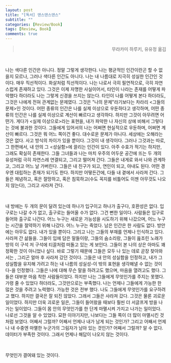 ```yaml
---
layout: post
title: "[독서] 댄스댄스댄스"
subtitle: ""
categories: [Review/Book]
tags: [Review, Book]
comments: true
---
```

>  <p style="text-align:right;"><point>무라카미 하루키, 유유정 옮김</point></p>
​

나는 색다른 인간은 아니다. 정말 그렇게 생각한다. 나는 평균적인 인간이란곤 할 수 없을지 모르나, 그러나 색다른 인간도 아니다. 나는 내 나름대로 지극히 성실한 인간인 것이다. 매우 직선적이다. 화살처럼 직선적이다. 나는 나로서 극히 필연적으로, 극히 자연스럽게 존재하고 있다. 그것은 이제 자명한 사실이어서, 타인이 나라는 존재를 어떻게 파악했다 하더라도 나는 그렇게 신경을 쓰지는 않는다. 타인이 나를 어떻게 본다 하더라도, 그것은 나에게 전혀 관계없는 문제였다. 그것은 "나의 문제"라기보다는 차라리 <그들의 문제>인 것이다. 어떤 종류의 인간은 나를 실제 이상으로 우둔하다고 생각하며, 어떤 종류의 인간은 나를 실제 이상으로 계산이 빠르다고 생각하다. 하지만 그것이 아무려면 어떤가. 게다가 <실제 이상으로>라는 표현을, 내가 파악한 나 자신의 상에 비해서 그렇다는 것에 불과한 것이다. 그들에게 있어서의 나는 어쩌면 현실적으로 우둔하며, 어쩌면 계산이 빠르다. 그것은 뭐 어느 쪽이건 좋다. 대수로운 문제가 아니다. 세상에는 오해라는 것은 없다. 사고 방식의 차이가 있을 뿐이다. 그것이 내 생각이다. 그러나 그것과는 따로, 그 한편에서, 내 안의 그 <성실함>에 끌리는 인간이 있다. 아주 수효가 적기는 하지만, 그래도 확실히 존재한다. 그들 그녀들과 나는 마치 우주의 어두운 공간에 뜨는 두 개의 유성처럼 극히 자연스레 연결되고, 그리고 떨어져 간다. 그들은 내게로 와서 나와 관계하고, 그리고 어느 날 가버린다. 그들은 내 친구가 되고, 연인이 되고, 아내도 된다. 어떤 경우엔 대립하는 존재가 되기도 한다. 하지만 어떻든간에, 다들 내 곁에서 사라져 간다. 그들은 체념하고, 혹은 절망하고, 혹은 침묵하고(수도 꼭지를 비틀어도 이젠 아무것도 나오지 않는다), 그리고 사라져 간다. 

​

내 방에는 두 개의 문이 달려 있는데 하나가 입구이고 하나가 출구다, 호환성은 없다. 입구로는 나갈 수가 없고, 출구로는 들어올 수가 없다. 그건 뻔한 일이다. 사람들은 입구로 들어와 출구로 나간다. 어느 누구는 새로운 가능성을 시도하기 위해 나갔으며, 어느 누구는 시간을 절약하기 위해 나갔다. 어느 누구는 죽었다. 남은 인간은 한 사람도 없다. 방안에는 아무도 없다. 내가 있을 뿐이다. 그리고 나는 그들의 부재를 언제나 인식하고 있다. 사라져 간 삶들을. 그들이 입에 담은 말들이랑, 그들의 숨소리랑, 그들이 읊조린 노래가 방의 이 구석 저 구석에 티끌처럼 떠돌고 있는 게 보인다. 그들이 본 나의 상은 아마도 꽤 정확한 것이 아니었나 싶다. 바로 그렇기 때문에 그들은 모두 나 있는 데로 곧장 찾아와서는 , 그리곤 얼마 후 사라져 갔던 것이다. 그들은 내 안의 성실함을 인정하고, 내가 그 성실함을 유지해 가려고  하는 내 나름의 성실성-이 밖의 표현을 생각해낼 수 없는 것이다-을 인정했다. 그들은 나에 대해 무슨 말을 하려고도 했으며, 마음을 열려고도 했다. 그들은 대부분 마음 착한 사람들이었다. 하지만 나는 그들에게 무엇인가를 주지는 못했다. 가령 줄 수 있었다 하더라도, 그것만으로는 부족했다. 나는 언제나 그들에게 가능한 한 많은 것을 주려고 노력했다. 가능한 것은 전부 했다. 나도 그들에게 무엇인가를 요구하려고 했다. 하지만 결국은 잘 되진 않았다. 그래서 그들은 사라져 갔다. 그것은 물론 괴로운 일이었다. 하지만 더욱 괴로운 일은, 그들이 들어왔을 때보다 훨씬 더 서글프게 방을 나가는 일이었다. 그들이 몸 안의 무엇인가를 한 단계 마멸시켜 가지고 나가는 일이었다. 나로선 그것을 알 수 있었다. 묘한 이야기지만, 나보다는 그들 쪽이 더 많이 마멸시킨 것처럼 보였다. 어째서 그럴까? 어째서 언제나 내가 남게 되는 것인가? 그리고 어째서 언제나 내 수중엔 마멸한 누군가의 그림자가 남아 있는 것인가? 어째서 그럴까? 알 수 없다. 데이터가 부족한 것이다. 그래서 언제나 해답이 나오지 않는 것이다.

​

무엇인가 결여돼 있는 것이다.
